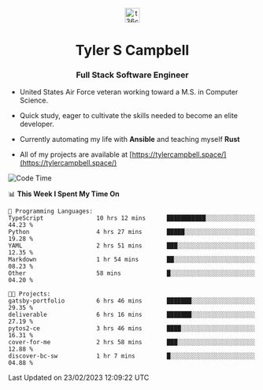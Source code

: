 <p align="center">
<a href="https://www.linkedin.com/in/t36campbell" target="blank"><img align="center" src="https://ik.imagekit.io/t36campbell/Portfolio/linkedin.png.original_m8bbGgPh6.png" alt="t36campbell" height="30" width="30" /></a>
</p>
<h1 align="center">Tyler S Campbell</h1>
<h3 align="center">Full Stack Software Engineer</h3>

* United States Air Force veteran working toward a M.S. in Computer Science.

* Quick study, eager to cultivate the skills needed to become an elite developer.

* Currently automating my life with **Ansible** and teaching myself **Rust**

* All of my projects are available at [https://tylercampbell.space/](https://tylercampbell.space/)

<!--START_SECTION:waka-->
![Code Time](http://img.shields.io/badge/Code%20Time-2%2C196%20hrs%2048%20mins-blue)

📊 **This Week I Spent My Time On** 

```text
💬 Programming Languages: 
TypeScript               10 hrs 12 mins      ███████████░░░░░░░░░░░░░░   44.23 % 
Python                   4 hrs 27 mins       █████░░░░░░░░░░░░░░░░░░░░   19.28 % 
YAML                     2 hrs 51 mins       ███░░░░░░░░░░░░░░░░░░░░░░   12.35 % 
Markdown                 1 hr 54 mins        ██░░░░░░░░░░░░░░░░░░░░░░░   08.23 % 
Other                    58 mins             █░░░░░░░░░░░░░░░░░░░░░░░░   04.20 % 

🐱‍💻 Projects: 
gatsby-portfolio         6 hrs 46 mins       ███████░░░░░░░░░░░░░░░░░░   29.35 % 
deliverable              6 hrs 16 mins       ███████░░░░░░░░░░░░░░░░░░   27.19 % 
pytos2-ce                3 hrs 46 mins       ████░░░░░░░░░░░░░░░░░░░░░   16.31 % 
cover-for-me             2 hrs 58 mins       ███░░░░░░░░░░░░░░░░░░░░░░   12.88 % 
discover-bc-sw           1 hr 7 mins         █░░░░░░░░░░░░░░░░░░░░░░░░   04.88 % 
```


 Last Updated on 23/02/2023 12:09:22 UTC
<!--END_SECTION:waka-->
